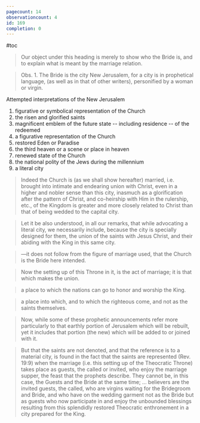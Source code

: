 ```yaml
---
pagecount: 14
observationcount: 4
id: 169
completion: 0
---
```

#toc

>Our object under this heading is merely to show who the Bride is, and to explain what is meant by the marriage relation.

>Obs. 1. The Bride is the city New Jerusalem, for a city is in prophetical language, (as well as in that of other writers), personified by a woman or virgin.

Attempted interpretations of the New Jerusalem
1. figurative or symbolical representation of the Church
2. the risen and glorified saints
3. magnificent emblem of the future state -- including residence -- of the redeemed
4. a figurative representation of the Church
5. restored Eden or Paradise
6. the third heaven or a scene or place in heaven
7. renewed state of the Church
8. the national polity of the Jews during the millennium
9. a literal city

>Indeed the Church is (as we shall show hereafter) married, i.e. brought into intimate and endearing union with Christ, even in a higher and nobler sense than this city, inasmuch as a glorification after the pattern of Christ, and co-heirship with Him in the rulership, etc., of the Kingdom is greater and more closely related to Christ than that of being wedded to the capital city.

>Let it be also understood, in all our remarks, that while advocating a literal city, we necessarily include, because the city is specially designed for them, the union of the saints with Jesus Christ, and their abiding with the King in this same city.

>—it does not follow from the figure of marriage used, that the Church is the Bride here intended.

>Now the setting up of this Throne in it, is the act of marriage; it is that which makes the union.

>a place to which the nations can go to honor and worship the King.

>a place into which, and to which the righteous come, and not as the saints themselves.

>Now, while some of these prophetic announcements refer more particularly to that earthly portion of Jerusalem which will be rebuilt, yet it includes that portion (the new) which will be added to or joined with it.

>But that the saints are not denoted, and that the reference is to a material city, is found in the fact that the saints are represented (Rev. 19:9) when the marriage (i.e. this setting up of the Theocratic Throne) takes place as guests, the called or invited, who enjoy the marriage supper, the feast that the prophets describe. They cannot be, in this case, the Guests and the Bride at the same time;
>...
>believers are the invited guests, the called, who are virgins waiting for the Bridegroom and Bride, and who have on the wedding garment not as the Bride but as guests who now participate in and enjoy the unbounded blessings resulting from this splendidly restored Theocratic enthronement in a city prepared for the King.